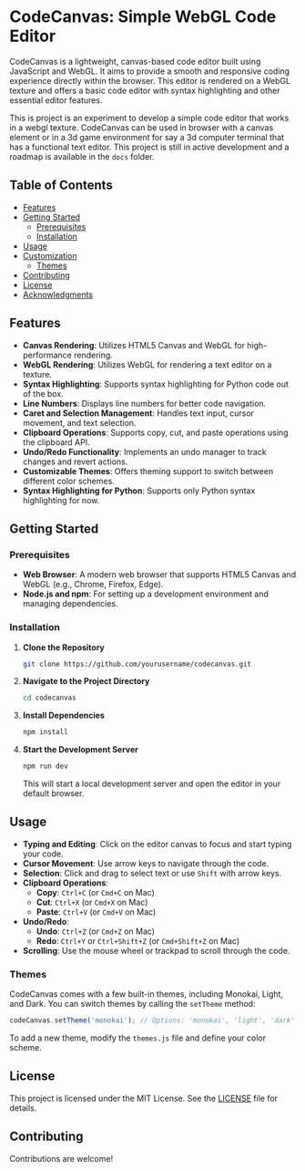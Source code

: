# CodeCanvas: Simple WebGL Code Editor

CodeCanvas is a lightweight, canvas-based code editor built using JavaScript and WebGL. It aims to provide a smooth and responsive coding experience directly within the browser. This editor is rendered on a WebGL texture and offers a basic code editor with syntax highlighting and other essential editor features.

This is project is an experiment to develop a simple code editor that works in a webgl texture. CodeCanvas can be used in browser with a canvas element or in a 3d game environment for say a 3d computer terminal that has a functional text editor. This project is still in active development and a roadmap is available in the `docs` folder.

## **Table of Contents**

- [Features](#features)
- [Getting Started](#getting-started)
  - [Prerequisites](#prerequisites)
  - [Installation](#installation)
- [Usage](#usage)
- [Customization](#customization)
  - [Themes](#themes)
- [Contributing](#contributing)
- [License](#license)
- [Acknowledgments](#acknowledgments)

## **Features**

- **Canvas Rendering**: Utilizes HTML5 Canvas and WebGL for high-performance rendering.
- **WebGL Rendering**: Utilizes WebGL for rendering a text editor on a texture.
- **Syntax Highlighting**: Supports syntax highlighting for Python code out of the box.
- **Line Numbers**: Displays line numbers for better code navigation.
- **Caret and Selection Management**: Handles text input, cursor movement, and text selection.
- **Clipboard Operations**: Supports copy, cut, and paste operations using the clipboard API.
- **Undo/Redo Functionality**: Implements an undo manager to track changes and revert actions.
- **Customizable Themes**: Offers theming support to switch between different color schemes.
- **Syntax Highlighting for Python**: Supports only Python syntax highlighting for now.

## **Getting Started**

### **Prerequisites**

- **Web Browser**: A modern web browser that supports HTML5 Canvas and WebGL (e.g., Chrome, Firefox, Edge).
- **Node.js and npm**: For setting up a development environment and managing dependencies.

### **Installation**

1. **Clone the Repository**

   ```bash
   git clone https://github.com/yourusername/codecanvas.git
   ```

2. **Navigate to the Project Directory**

   ```bash
   cd codecanvas
   ```

3. **Install Dependencies**

   ```bash
   npm install
   ```

4. **Start the Development Server**

   ```bash
   npm run dev
   ```

   This will start a local development server and open the editor in your default browser.

## **Usage**

- **Typing and Editing**: Click on the editor canvas to focus and start typing your code.
- **Cursor Movement**: Use arrow keys to navigate through the code.
- **Selection**: Click and drag to select text or use `Shift` with arrow keys.
- **Clipboard Operations**:
  - **Copy**: `Ctrl+C` (or `Cmd+C` on Mac)
  - **Cut**: `Ctrl+X` (or `Cmd+X` on Mac)
  - **Paste**: `Ctrl+V` (or `Cmd+V` on Mac)
- **Undo/Redo**:
  - **Undo**: `Ctrl+Z` (or `Cmd+Z` on Mac)
  - **Redo**: `Ctrl+Y` or `Ctrl+Shift+Z` (or `Cmd+Shift+Z` on Mac)
- **Scrolling**: Use the mouse wheel or trackpad to scroll through the code.

### **Themes**

CodeCanvas comes with a few built-in themes, including Monokai, Light, and Dark. You can switch themes by calling the `setTheme` method:

```javascript
codeCanvas.setTheme('monokai'); // Options: 'monokai', 'light', 'dark'
```

To add a new theme, modify the `themes.js` file and define your color scheme.

## **License**

This project is licensed under the MIT License. See the [LICENSE](LICENSE) file for details.

## **Contributing**

Contributions are welcome! 